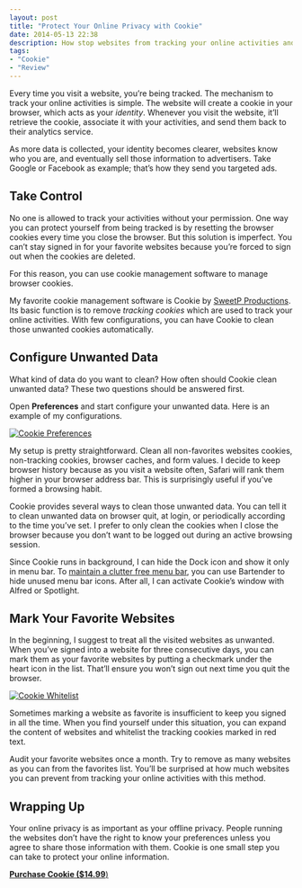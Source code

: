 ```yaml
---
layout: post
title: "Protect Your Online Privacy with Cookie"
date: 2014-05-13 22:38
description: How stop websites from tracking your online activities and start protecting your privacy with Cookie.
tags:
- "Cookie"
- "Review"
---
```


Every time you visit a website, you’re being tracked. The mechanism to track your online activities is simple. The website will create a cookie in your browser, which acts as your *identity*. Whenever you visit the website, it’ll retrieve the cookie, associate it with your activities, and send them back to their analytics service.

<!-- more -->

As more data is collected, your identity becomes clearer, websites know who you are, and eventually sell those information to advertisers. Take Google or Facebook as example; that’s how they send you targeted ads.

## Take Control

No one is allowed to track your activities without your permission. One way you can protect yourself from being tracked is by resetting the browser cookies every time you close the browser. But this solution is imperfect. You can’t stay signed in for your favorite websites because you’re forced to sign out when the cookies are deleted.

For this reason, you can use cookie management software to manage browser cookies.

My favorite cookie management software is Cookie by [SweetP Productions](http://sweetpproductions.com/ "SweetP Productions"). Its basic function is to remove *tracking cookies* which are used to track your online activities. With few configurations, you can have Cookie to clean those unwanted cookies automatically.

## Configure Unwanted Data

What kind of data do you want to clean? How often should Cookie clean unwanted data? These two questions should be answered first.

Open **Preferences** and start configure your unwanted data. Here is an example of my configurations.

[ ![Cookie Preferences][img] ](http://images.sayzlim.net/2014/05/cookie_preferences.jpg "Cookie Preferences")

[img]: http://images.sayzlim.net/2014/05/cookie_preferences.jpg "Cookie Preferences"

My setup is pretty straightforward. Clean all non-favorites websites cookies, non-tracking cookies, browser caches, and form values. I decide to keep browser history because as you visit a website often, Safari will rank them higher in your browser address bar. This is surprisingly useful if you’ve formed a browsing habit.

Cookie provides several ways to clean those unwanted data. You can tell it to clean unwanted data on browser quit, at login, or periodically according to the time you’ve set. I prefer to only clean the cookies when I close the browser because you don’t want to be logged out during an active browsing session.

Since Cookie runs in background, I can hide the Dock icon and show it only in menu bar. To [maintain a clutter free menu bar](http://sayzlim.net/clean-your-menu-bar-sweeten-download-stack "Clean Your Menu Bar, Sweeten Download Stack - Sayz Lim"), you can use Bartender to hide unused menu bar icons. After all, I can activate Cookie’s window with Alfred or Spotlight.

## Mark Your Favorite Websites

In the beginning, I suggest to treat all the visited websites as unwanted. When you’ve signed into a website for three consecutive days, you can mark them as your favorite websites by putting a checkmark under the heart icon in the list. That’ll ensure you won’t sign out next time you quit the browser.

[ ![Cookie Whitelist][img2] ](http://images.sayzlim.net/2014/05/cookie_whitelist.jpg "Cookie Whitelist2")

[img2]: http://images.sayzlim.net/2014/05/cookie_whitelist.jpg "Cookie Whitelist2"

Sometimes marking a website as favorite is insufficient to keep you signed in all the time.  When you find yourself under this situation, you can expand the content of websites and whitelist the tracking cookies marked in red text.

Audit your favorite websites once a month. Try to remove as many websites as you can from the favorites list. You’ll be surprised at how much websites you can prevent from tracking your online activities with this method.

## Wrapping Up
Your online privacy is as important as your offline privacy. People running the websites don’t have the right to know your preferences unless you agree to share those information with them. Cookie is one small step you can take to protect your online information.

[**Purchase Cookie ($14.99**)](https://itunes.apple.com/us/app/cookie/id415585910?mt=12&uo=4&at=11ld6n&ct=cookie "Cookie")